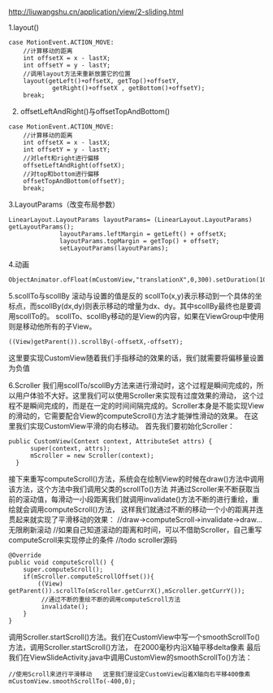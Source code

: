 http://liuwangshu.cn/application/view/2-sliding.html

1.layout()
```
case MotionEvent.ACTION_MOVE:
    //计算移动的距离
    int offsetX = x - lastX;
    int offsetY = y - lastY;
    //调用layout方法来重新放置它的位置
    layout(getLeft()+offsetX, getTop()+offsetY,
            getRight()+offsetX , getBottom()+offsetY);
    break;
```
2. offsetLeftAndRight()与offsetTopAndBottom()
```
case MotionEvent.ACTION_MOVE:
    //计算移动的距离
    int offsetX = x - lastX;
    int offsetY = y - lastY;
    //对left和right进行偏移
    offsetLeftAndRight(offsetX);
    //对top和bottom进行偏移
    offsetTopAndBottom(offsetY);
    break;
```

3.LayoutParams（改变布局参数）
```
LinearLayout.LayoutParams layoutParams= (LinearLayout.LayoutParams) getLayoutParams();
              layoutParams.leftMargin = getLeft() + offsetX;
              layoutParams.topMargin = getTop() + offsetY;
              setLayoutParams(layoutParams);
```

4.动画
```
ObjectAnimator.ofFloat(mCustomView,"translationX",0,300).setDuration(1000).start();
```

5.scollTo与scollBy   滚动与设置的值是反的
scollTo(x,y)表示移动到一个具体的坐标点，而scollBy(dx,dy)则表示移动的增量为dx、dy。其中scollBy最终也是要调用scollTo的。
scollTo、scollBy移动的是View的内容，如果在ViewGroup中使用则是移动他所有的子View。
```
((View)getParent()).scrollBy(-offsetX,-offsetY);
```
这里要实现CustomView随着我们手指移动的效果的话，我们就需要将偏移量设置为负值

6.Scroller
我们用scollTo/scollBy方法来进行滑动时，这个过程是瞬间完成的，所以用户体验不大好。这里我们可以使用Scroller来实现有过度效果的滑动，
这个过程不是瞬间完成的，而是在一定的时间间隔完成的。Scroller本身是不能实现View的滑动的，它需要配合View的computeScroll()方法才能弹性滑动的效果。
在这里我们实现CustomView平滑的向右移动。
首先我们要初始化Scroller：
```
public CustomView(Context context, AttributeSet attrs) {
      super(context, attrs);
      mScroller = new Scroller(context);
  }
```
接下来重写computeScroll()方法，系统会在绘制View的时候在draw()方法中调用该方法，这个方法中我们调用父类的scrollTo()方法
并通过Scroller来不断获取当前的滚动值，每滑动一小段距离我们就调用invalidate()方法不断的进行重绘，重绘就会调用computeScroll()方法，
这样我们就通过不断的移动一个小的距离并连贯起来就实现了平滑移动的效果：  //draw->computeScroll->invalidate->draw...无限刷新滚动
//如果自己知道滚动的距离和时间，可以不借助Scroller，自己重写computeScroll来实现停止的条件
//todo scroller源码
```
@Override
public void computeScroll() {
    super.computeScroll();
    if(mScroller.computeScrollOffset()){
        ((View) getParent()).scrollTo(mScroller.getCurrX(),mScroller.getCurrY());
         //通过不断的重绘不断的调用computeScroll方法
         invalidate();
    }  
}
```
调用Scroller.startScroll()方法。我们在CustomView中写一个smoothScrollTo()方法，调用Scroller.startScroll()方法，
在2000毫秒内沿X轴平移delta像素
最后我们在ViewSlideActivity.java中调用CustomView的smoothScrollTo()方法：
```
//使用Scroll来进行平滑移动   这里我们是设定CustomView沿着X轴向右平移400像素
mCustomView.smoothScrollTo(-400,0);
```